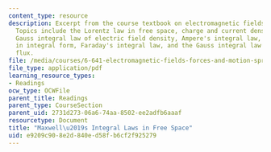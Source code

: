 ```yaml
---
content_type: resource
description: Excerpt from the course textbook on electromagnetic fields and energy.
  Topics include the Lorentz law in free space, charge and current densities, the
  Gauss integral law of electric field density, Ampere's integral law, charge conservation
  in integral form, Faraday's integral law, and the Gauss integral law of magnetic
  flux.
file: /media/courses/6-641-electromagnetic-fields-forces-and-motion-spring-2005/e9209c908e2d840ed58fb6cf2f925279_01.pdf
file_type: application/pdf
learning_resource_types:
- Readings
ocw_type: OCWFile
parent_title: Readings
parent_type: CourseSection
parent_uid: 2731d273-06a6-74aa-8502-ee2adfb6aaaf
resourcetype: Document
title: "Maxwell\u2019s Integral Laws in Free Space"
uid: e9209c90-8e2d-840e-d58f-b6cf2f925279
---
```

